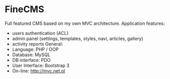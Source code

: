 # FineCMS
Full featured CMS based on my own MVC architecture.
Application features:
* users authentication (ACL)
* admin panel (settings, templates, styles, navi, articles, gallery)
* activity reports
General:
* Language: PHP / OOP
* Database: MySQL
* DB interface: PDO
* User Interface: Bootstrap 3
* On-line: http://mvc.net.pl
